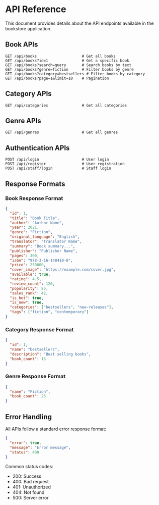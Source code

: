 # API Reference

This document provides details about the API endpoints available in the bookstore application.

## Book APIs

```
GET /api/books                    # Get all books
GET /api/books?id=1               # Get a specific book
GET /api/books?search=query       # Search books by text
GET /api/books?genre=fiction      # Filter books by genre
GET /api/books?category=bestsellers # Filter books by category
GET /api/books?page=1&limit=10    # Pagination
```

## Category APIs

```
GET /api/categories               # Get all categories
```

## Genre APIs

```
GET /api/genres                   # Get all genres
```

## Authentication APIs

```
POST /api/login                   # User login
POST /api/register                # User registration
POST /api/staff/login             # Staff login
```

## Response Formats

### Book Response Format

```json
{
  "id": 1,
  "title": "Book Title",
  "author": "Author Name",
  "year": 2021,
  "genre": "Fiction",
  "original_language": "English",
  "translator": "Translator Name",
  "summary": "Book summary...",
  "publisher": "Publisher Name",
  "pages": 300,
  "isbn": "978-3-16-148410-0",
  "price": 250000,
  "cover_image": "https://example.com/cover.jpg",
  "available": true,
  "rating": 4.5,
  "review_count": 120,
  "popularity": 85,
  "sales_rank": 42,
  "is_hot": true,
  "is_new": true,
  "categories": ["bestsellers", "new-releases"],
  "tags": ["fiction", "contemporary"]
}
```

### Category Response Format

```json
{
  "id": 1,
  "name": "bestsellers",
  "description": "Best selling books",
  "book_count": 15
}
```

### Genre Response Format

```json
{
  "name": "Fiction",
  "book_count": 25
}
```

## Error Handling

All APIs follow a standard error response format:

```json
{
  "error": true,
  "message": "Error message",
  "status": 400
}
```

Common status codes:

- 200: Success
- 400: Bad request
- 401: Unauthorized
- 404: Not found
- 500: Server error
